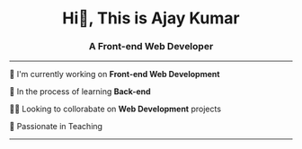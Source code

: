 <h1 align="center">Hi👋, This is Ajay Kumar </h1>
<h3 align="center">A Front-end Web Developer</h3>

<hr>

🔭 I'm currently working on **Front-end Web Development**

🌱 In the process of learning **Back-end**

🙋‍♂️ Looking to collorabate on **Web Development** projects

💞 Passionate in Teaching

<hr>
